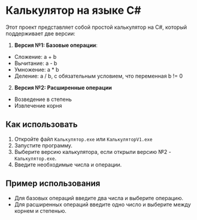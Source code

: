 # Калькулятор на языке C#

Этот проект представляет собой простой калькулятор на C#, который поддерживает две версии:

1. **Версия №1: Базовые операции**:
- Сложение: a + b
- Вычитание: a - b
- Умножение: a * b
- Деление: a / b, с обязательным условием, что переменная b != 0
2. **Версия №2: Расширенные операции**
- Возведение в степень
- Извлечение корня

## Как использовать
1. Откройте файл `Калькулятор.exe` или `КалькуляторV1.exe`
2. Запустите программу.
3. Выберите версию калькулятора, если открыли версию №2 - `Калькулятор.exe`.
4. Введите необходимые числа и операции.

## Пример использования
- Для базовых операций введите два числа и выберите операцию.
- Для расширенных операций введите одно число и выберите между корнем и степенью.
